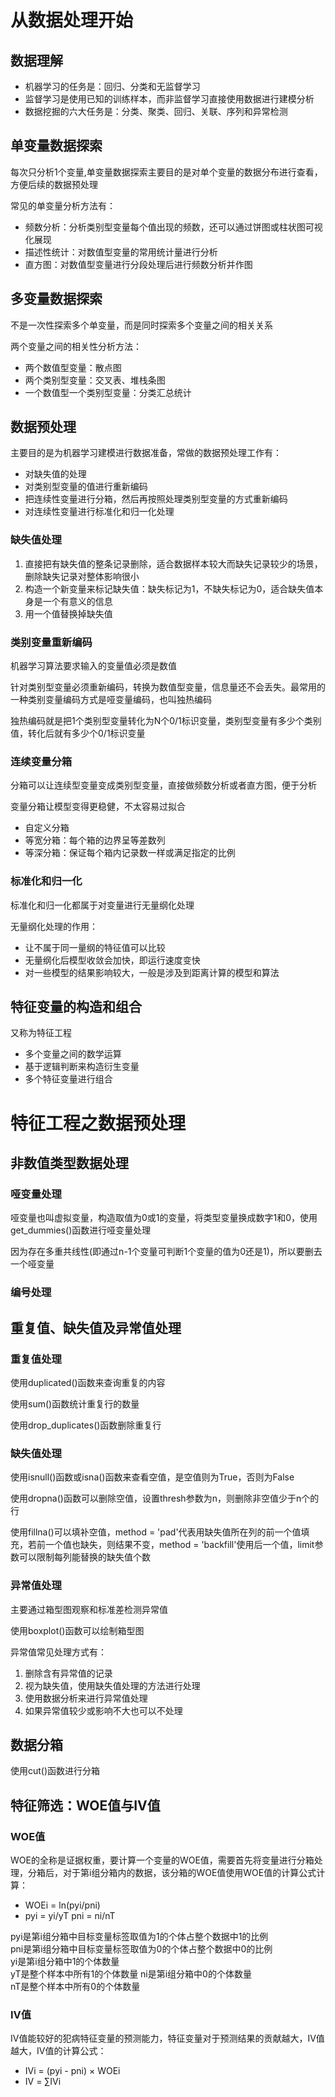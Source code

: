 # 从数据处理开始

## 数据理解

- 机器学习的任务是：回归、分类和无监督学习
- 监督学习是使用已知的训练样本，而非监督学习直接使用数据进行建模分析
- 数据挖掘的六大任务是：分类、聚类、回归、关联、序列和异常检测

## 单变量数据探索

每次只分析1个变量,单变量数据探索主要目的是对单个变量的数据分布进行查看，方便后续的数据预处理

常见的单变量分析方法有：
- 频数分析：分析类别型变量每个值出现的频数，还可以通过饼图或柱状图可视化展现
- 描述性统计：对数值型变量的常用统计量进行分析
- 直方图：对数值型变量进行分段处理后进行频数分析并作图

## 多变量数据探索

不是一次性探索多个单变量，而是同时探索多个变量之间的相关关系

两个变量之间的相关性分析方法：
- 两个数值型变量：散点图
- 两个类别型变量：交叉表、堆栈条图
- 一个数值型一个类别型变量：分类汇总统计

## 数据预处理

主要目的是为机器学习建模进行数据准备，常做的数据预处理工作有：
- 对缺失值的处理
- 对类别型变量的值进行重新编码
- 把连续性变量进行分箱，然后再按照处理类别型变量的方式重新编码
- 对连续性变量进行标准化和归一化处理

### 缺失值处理

1. 直接把有缺失值的整条记录删除，适合数据样本较大而缺失记录较少的场景，删除缺失记录对整体影响很小
2. 构造一个新变量来标记缺失值：缺失标记为1，不缺失标记为0，适合缺失值本身是一个有意义的信息
3. 用一个值替换掉缺失值

### 类别变量重新编码

机器学习算法要求输入的变量值必须是数值

针对类别型变量必须重新编码，转换为数值型变量，信息量还不会丢失。最常用的一种类别变量编码方式是哑变量编码，也叫独热编码

独热编码就是把1个类别型变量转化为N个0/1标识变量，类别型变量有多少个类别值，转化后就有多少个0/1标识变量

### 连续变量分箱

分箱可以让连续型变量变成类别型变量，直接做频数分析或者直方图，便于分析

变量分箱让模型变得更稳健，不太容易过拟合

- 自定义分箱
- 等宽分箱：每个箱的边界呈等差数列
- 等深分箱：保证每个箱内记录数一样或满足指定的比例

### 标准化和归一化

标准化和归一化都属于对变量进行无量纲化处理

无量纲化处理的作用：
- 让不属于同一量纲的特征值可以比较
- 无量纲化后模型收敛会加快，即运行速度变快
- 对一些模型的结果影响较大，一般是涉及到距离计算的模型和算法

## 特征变量的构造和组合

又称为特征工程

- 多个变量之间的数学运算
- 基于逻辑判断来构造衍生变量
- 多个特征变量进行组合

# 特征工程之数据预处理

## 非数值类型数据处理

### 哑变量处理

哑变量也叫虚拟变量，构造取值为0或1的变量，将类型变量换成数字1和0，使用get_dummies()函数进行哑变量处理

因为存在多重共线性(即通过n-1个变量可判断1个变量的值为0还是1)，所以要删去一个哑变量

### 编号处理

## 重复值、缺失值及异常值处理

### 重复值处理

使用duplicated()函数来查询重复的内容

使用sum()函数统计重复行的数量

使用drop_duplicates()函数删除重复行

### 缺失值处理

使用isnull()函数或isna()函数来查看空值，是空值则为True，否则为False

使用dropna()函数可以删除空值，设置thresh参数为n，则删除非空值少于n个的行

使用fillna()可以填补空值，method = 'pad'代表用缺失值所在列的前一个值填充，若前一个值也缺失，则结果不变，method = 'backfill'使用后一个值，limit参数可以限制每列能替换的缺失值个数

### 异常值处理

主要通过箱型图观察和标准差检测异常值

使用boxplot()函数可以绘制箱型图

异常值常见处理方式有：
1. 删除含有异常值的记录
2. 视为缺失值，使用缺失值处理的方法进行处理
3. 使用数据分析来进行异常值处理
4. 如果异常值较少或影响不大也可以不处理

## 数据分箱

使用cut()函数进行分箱

## 特征筛选：WOE值与IV值

### WOE值

WOE的全称是证据权重，要计算一个变量的WOE值，需要首先将变量进行分箱处理，分箱后，对于第i组分箱内的数据，该分箱的WOE值使用WOE值的计算公式计算：  
- WOEi = ln(pyi/pni)
- pyi = yi/yT    pni = ni/nT

pyi是第i组分箱中目标变量标签取值为1的个体占整个数据中1的比例  
pni是第i组分箱中目标变量标签取值为0的个体占整个数据中0的比例  
yi是第i组分箱中1的个体数量  
yT是整个样本中所有1的个体数量
ni是第i组分箱中0的个体数量  
nT是整个样本中所有0的个体数量

### IV值

IV值能较好的犯病特征变量的预测能力，特征变量对于预测结果的贡献越大，IV值越大，IV值的计算公式：  
- IVi = (pyi - pni) × WOEi
- IV = ∑IVi